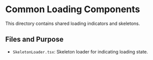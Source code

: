 # Common Loading Components

This directory contains shared loading indicators and skeletons.

## Files and Purpose

- `SkeletonLoader.tsx`: Skeleton loader for indicating loading state.
